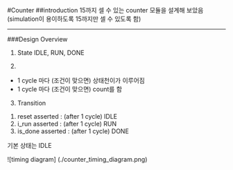 #Counter
##introduction
15까지 셀 수 있는 counter 모듈을 설계해 보았음
(simulation이 용이하도록 15까지만 셀 수 있도록 함)

---
###Design Overview
1. State
IDLE, RUN, DONE

2. 
- 1 cycle 마다 (조건이 맞으면) 상태천이가 이루어짐
- 1 cycle 마다 (조건이 맞으면) count를 함

3. Transition
1) reset asserted : (after 1 cycle) IDLE
2) i_run asserted : (after 1 cycle) RUN
3) is_done asserted : (after 1 cycle) DONE

기본 상태는 IDLE

![timing diagram] (./counter_timing_diagram.png)
